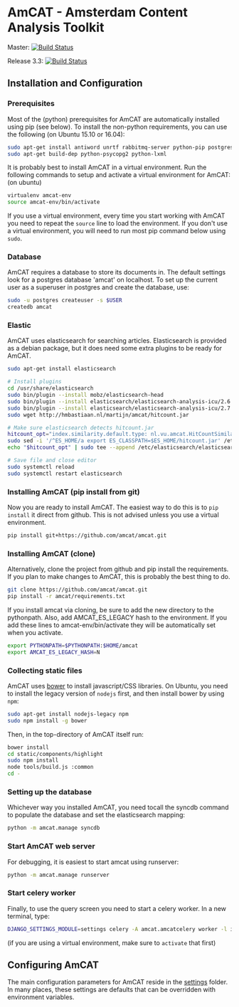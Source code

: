 AmCAT - Amsterdam Content Analysis Toolkit
==========================================

Master: [![Build Status](https://travis-ci.org/amcat/amcat.png?branch=master)](https://travis-ci.org/amcat/amcat)

Release 3.3: [![Build Status](https://travis-ci.org/amcat/amcat.png?branch=release-3.3)](https://travis-ci.org/amcat/amcat)


## Installation and Configuration

### Prerequisites

Most of the (python) prerequisites for AmCAT are automatically installed using pip (see below). To install the non-python requirements, you can use the following (on Ubuntu 15.10 or 16.04):

```sh
sudo apt-get install antiword unrtf rabbitmq-server python-pip postgresql postgresql-contrib python-virtualenv git
sudo apt-get build-dep python-psycopg2 python-lxml
```

It is probably best to install AmCAT in a virtual environment. Run the following commands to setup and activate a virtual environment for AmCAT: (on ubuntu)

```sh
virtualenv amcat-env
source amcat-env/bin/activate
```

If you use a virtual environment, every time you start working with AmCAT you need to repeat the `source` line to load the environment. If you don't use a virtual environment, you will need to run most pip command below using `sudo`. 

### Database

AmCAT requires a database to store its documents in. The default settings look for a postgres database 'amcat' on localhost. To set up the current user as a superuser in postgres and create the database, use:

```sh
sudo -u postgres createuser -s $USER
createdb amcat
```

### Elastic

AmCAT uses elasticsearch for searching articles. Elasticsearch is provided as a debian package, but it does need some extra plugins to be ready for AmCAT.

```sh
sudo apt-get install elasticsearch

# Install plugins
cd /usr/share/elasticsearch
sudo bin/plugin --install mobz/elasticsearch-head
sudo bin/plugin --install elasticsearch/elasticsearch-analysis-icu/2.6.0  # Ubuntu 15.10
sudo bin/plugin --install elasticsearch/elasticsearch-analysis-icu/2.7.0  # Ubuntu 16.04
sudo wget http://hmbastiaan.nl/martijn/amcat/hitcount.jar

# Make sure elasticsearch detects hitcount.jar
hitcount_opt="index.similarity.default.type: nl.vu.amcat.HitCountSimilarityProvider"
sudo sed -i '/^ES_HOME/a export ES_CLASSPATH=$ES_HOME/hitcount.jar' /etc/init.d/elasticsearch
echo "$hitcount_opt" | sudo tee --append /etc/elasticsearch/elasticsearch.yml

# Save file and close editor
sudo systemctl reload
sudo systemctl restart elasticsearch
```

### Installing AmCAT (pip install from git)

Now you are ready to install AmCAT. The easiest way to do this is to `pip install` it direct from github. 
This is not advised unless you use a virtual environment.

```sh
pip install git+https://github.com/amcat/amcat.git
```

### Installing AmCAT (clone)

Alternatively, clone the project from github and pip install the requirements. If you plan to make changes to 
AmCAT, this is probably the best thing to do. 

```sh
git clone https://github.com/amcat/amcat.git
pip install -r amcat/requirements.txt
```

If you install amcat via cloning, be sure to add the new directory to the pythonpath. 
Also, add AMCAT_ES_LEGACY hash to the environment.
If you add these lines to amcat-env/bin/activate they will be automatically set when you activate.

```sh
export PYTHONPATH=$PYTHONPATH:$HOME/amcat
export AMCAT_ES_LEGACY_HASH=N
```

### Collecting static files

AmCAT uses [bower](http://bower.io/) to install javascript/CSS libraries. On Ubuntu, you need to install the legacy version of `nodejs` first, and then install bower by using `npm`:

```sh
sudo apt-get install nodejs-legacy npm
sudo npm install -g bower
```

Then, in the top-directory of AmCAT itself run:

```sh
bower install
cd static/components/highlight
sudo npm install
node tools/build.js :common
cd -
```

### Setting up the database

Whichever way you installed AmCAT, you need tocall the syncdb command to populate the database and set the elasticsearch mapping:

```sh
python -m amcat.manage syncdb
```

### Start AmCAT web server

For debugging, it is easiest to start amcat using runserver:

```sh
python -m amcat.manage runserver
```

### Start celery worker

Finally, to use the query screen you need to start a celery worker. In a new terminal, type:

```sh
DJANGO_SETTINGS_MODULE=settings celery -A amcat.amcatcelery worker -l info -Q amcat
```

(if you are using a virtual environment, make sure to `activate` that first)

## Configuring AmCAT

The main configuration parameters for AmCAT reside in the [settings](https://github.com/amcat/amcat/tree/master/settings) folder. In many places, these settings are defaults that can be overridden with environment variables. 
